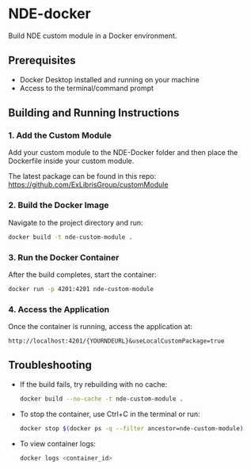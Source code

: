# NDE-docker
Build NDE custom module in a Docker environment.

## Prerequisites
- Docker Desktop installed and running on your machine
- Access to the terminal/command prompt

## Building and Running Instructions

### 1. Add the Custom Module
Add your custom module to the NDE-Docker folder and then place the Dockerfile inside your custom module.

The latest package can be found in this repo:
https://github.com/ExLibrisGroup/customModule

### 2. Build the Docker Image
Navigate to the project directory and run:
```bash
docker build -t nde-custom-module .
```

### 3. Run the Docker Container
After the build completes, start the container:
```bash
docker run -p 4201:4201 nde-custom-module
```

### 4. Access the Application
Once the container is running, access the application at:
```
http://localhost:4201/{YOURNDEURL}&useLocalCustomPackage=true
```

## Troubleshooting
- If the build fails, try rebuilding with no cache:
  ```bash
  docker build --no-cache -t nde-custom-module .
  ```
- To stop the container, use Ctrl+C in the terminal or run:
  ```bash
  docker stop $(docker ps -q --filter ancestor=nde-custom-module)
  ```
- To view container logs:
  ```bash
  docker logs <container_id>
  ```


